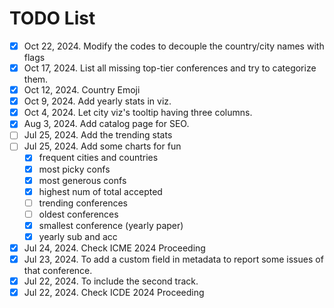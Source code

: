# TODO List

- [x] Oct 22, 2024. Modify the codes to decouple the country/city names with flags
- [x] Oct 17, 2024. List all missing top-tier conferences and try to categorize them. 
- [x] Oct 12, 2024. Country Emoji
- [x] Oct 9, 2024. Add yearly stats in viz.
- [x] Oct 4, 2024. Let city viz's tooltip having three columns.
- [x] Aug 3, 2024. Add catalog page for SEO.
- [ ] Jul 25, 2024. Add the trending stats
- [ ] Jul 25, 2024. Add some charts for fun
    - [x] frequent cities and countries
    - [x] most picky confs
    - [x] most generous confs
    - [x] highest num of total accepted
    - [ ] trending conferences
    - [ ] oldest conferences
    - [x] smallest conference (yearly paper)
    - [x] yearly sub and acc
- [x] Jul 24, 2024. Check ICME 2024 Proceeding
- [x] Jul 23, 2024. To add a custom field in metadata to report some issues of that conference.
- [x] Jul 22, 2024. To include the second track. 
- [x] Jul 22, 2024. Check ICDE 2024 Proceeding